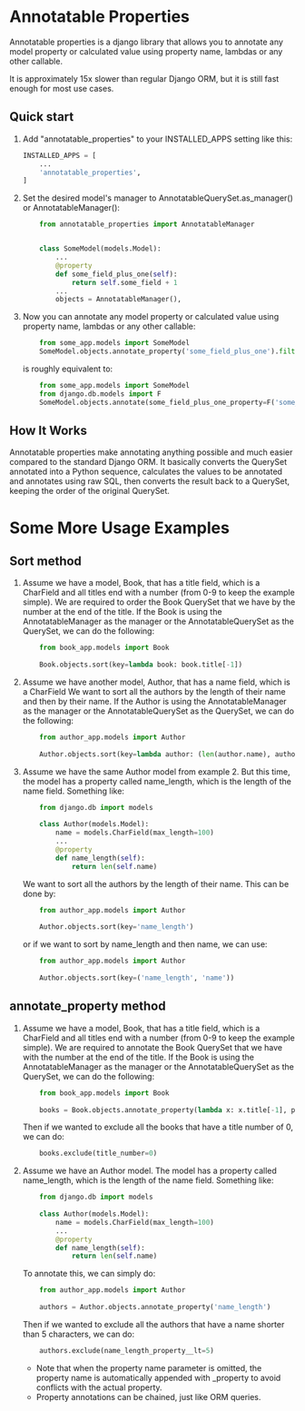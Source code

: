 # Annotatable Properties

Annotatable properties is a django library that allows you to 
annotate any model property or calculated value using property name,
lambdas or any other callable.

It is approximately 15x slower than regular Django ORM, but it is
still fast enough for most use cases.

Quick start
-----------

1. Add "annotatable_properties" to your INSTALLED_APPS setting like this:
    ```python
    INSTALLED_APPS = [
        ...
        'annotatable_properties',
    ]
    ```

2. Set the desired model's manager to AnnotatableQuerySet.as_manager() or AnnotatableManager():
    ```python
        from annotatable_properties import AnnotatableManager


        class SomeModel(models.Model):
            ...
            @property
            def some_field_plus_one(self):
                return self.some_field + 1
            ...
            objects = AnnotatableManager(),
    ```

3. Now you can annotate any model property or calculated value using property name, lambdas or any other callable:

    ```python
        from some_app.models import SomeModel
        SomeModel.objects.annotate_property('some_field_plus_one').filter(some_field_plus_one_property__gt=10)
    ```

    is roughly equivalent to:
    ```python
        from some_app.models import SomeModel
        from django.db.models import F
        SomeModel.objects.annotate(some_field_plus_one_property=F('some_field') + 1).filter(some_field_plus_one_property__gt=10)
    ```

How It Works
------------

Annotatable properties make annotating anything possible and much easier compared to the standard Django ORM.
It basically converts the QuerySet annotated into a Python sequence, calculates the values to be annotated and
annotates using raw SQL, then converts the result back to a QuerySet, keeping the order of the original QuerySet.


Some More Usage Examples
========================

Sort method
-----------

1. 
    Assume we have a model, Book, that has a title field, which is a CharField
    and all titles end with a number (from 0-9 to keep the example simple). We are required to order the Book QuerySet
    that we have by the number at the end of the title. If the Book is using
    the AnnotatableManager as the manager or the AnnotatableQuerySet as the
    QuerySet, we can do the following:

    ```python
        from book_app.models import Book
        
        Book.objects.sort(key=lambda book: book.title[-1])
    ```
    
2.
    Assume we have another model, Author, that has a name field, which is a CharField
    We want to sort all the authors by the length of their name and then by their name.
    If the Author is using the AnnotatableManager as the manager or the AnnotatableQuerySet as the
    QuerySet, we can do the following:

    ```python
        from author_app.models import Author
        
        Author.objects.sort(key=lambda author: (len(author.name), author.name))
    ```

3.
    Assume we have the same Author model from example 2. But this time, the model has a
    property called name_length, which is the length of the name field. Something like:
    ```python
        from django.db import models
        
        class Author(models.Model):
            name = models.CharField(max_length=100)
            ...
            @property
            def name_length(self):
                return len(self.name)
    ```
    We want to sort all the authors by the length of their name. This can be done by:
    ```python
        from author_app.models import Author
        
        Author.objects.sort(key='name_length')
    ```
    or if we want to sort by name_length and then name, we can use:
    ```python
        from author_app.models import Author
        
        Author.objects.sort(key=('name_length', 'name'))
    ```

annotate_property method
------------------------

1.
    Assume we have a model, Book, that has a title field, which is a CharField
    and all titles end with a number (from 0-9 to keep the example simple). We are required to annotate the Book QuerySet
    that we have with the number at the end of the title. If the Book is using
    the AnnotatableManager as the manager or the AnnotatableQuerySet as the
    QuerySet, we can do the following:

    ```python
        from book_app.models import Book
        
        books = Book.objects.annotate_property(lambda x: x.title[-1], property_name='title_number')
    ```
    Then if we wanted to exclude all the books that have a title number of 0, we can do:
    ```python
        books.exclude(title_number=0)
    ```

2.
    Assume we have an Author model. The model has a
    property called name_length, which is the length of the name field. Something like:
    ```python
        from django.db import models
        
        class Author(models.Model):
            name = models.CharField(max_length=100)
            ...
            @property
            def name_length(self):
                return len(self.name)
    ```
    To annotate this, we can simply do:
    ```python
        from author_app.models import Author
        
        authors = Author.objects.annotate_property('name_length')
    ```
    Then if we wanted to exclude all the authors that have a name shorter than 5 characters, we can do:
    ```python
        authors.exclude(name_length_property__lt=5)
    ```
    * Note that when the property name parameter is omitted, the property name is automatically appended with _property to avoid conflicts with the actual property.
    * Property annotations can be chained, just like ORM queries.
